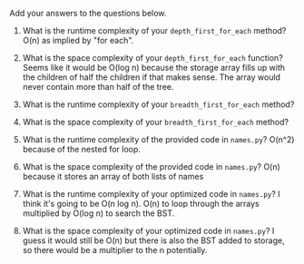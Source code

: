 Add your answers to the questions below.

1. What is the runtime complexity of your `depth_first_for_each` method?
O(n) as implied by "for each".

2. What is the space complexity of your `depth_first_for_each` function?
 Seems like it would be O(log n) because the storage array fills up with the children of half the children if that makes sense. The array would never contain more than half of the tree.

3. What is the runtime complexity of your `breadth_first_for_each` method?

4. What is the space complexity of your `breadth_first_for_each` method?


5. What is the runtime complexity of the provided code in `names.py`?
O(n^2) because of the nested for loop.

6. What is the space complexity of the provided code in `names.py`?
O(n) because it stores an array of both lists of names

7. What is the runtime complexity of your optimized code in `names.py`?
I think it's going to be O(n log n). O(n) to loop through the arrays multiplied by O(log n) to search the BST.

8. What is the space complexity of your optimized code in `names.py`?
I guess it would still be O(n) but there is also the BST added to storage, so there would be a multiplier to the n potentially.
